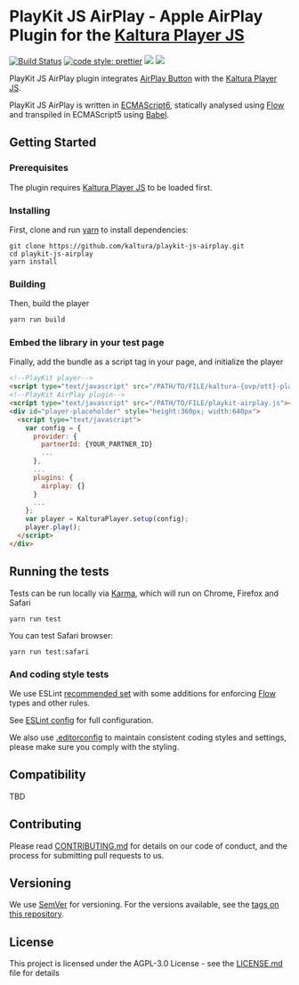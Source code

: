 # PlayKit JS AirPlay - Apple AirPlay Plugin for the [Kaltura Player JS]

[![Build Status](https://github.com/kaltura/playkit-js-airplay/actions/workflows/run_canary_full_flow.yaml/badge.svg)](https://github.com/kaltura/playkit-js-airplay/actions/workflows/run_canary_full_flow.yaml)
[![code style: prettier](https://img.shields.io/badge/code_style-prettier-ff69b4.svg?style=flat-square)](https://github.com/prettier/prettier)
[![](https://img.shields.io/npm/v/@playkit-js/playkit-js-airplay/latest.svg)](https://www.npmjs.com/package/@playkit-js/playkit-js-airplay)
[![](https://img.shields.io/npm/v/@playkit-js/playkit-js-airplay/canary.svg)](https://www.npmjs.com/package/@playkit-js/playkit-js-airplay/v/canary)

PlayKit JS AirPlay plugin integrates [AirPlay Button] with the [Kaltura Player JS].

PlayKit JS AirPlay is written in [ECMAScript6], statically analysed using [Flow] and transpiled in ECMAScript5 using [Babel].

[airplay button]: https://developer.apple.com/documentation/webkitjs/adding_an_airplay_button_to_your_safari_media_controls
[flow]: https://flow.org/
[ecmascript6]: https://github.com/ericdouglas/ES6-Learning#articles--tutorials
[babel]: https://babeljs.io
[kaltura player js]: https://github.com/kaltura/kaltura-player-js

## Getting Started

### Prerequisites

The plugin requires [Kaltura Player JS] to be loaded first.

### Installing

First, clone and run [yarn] to install dependencies:

[yarn]: https://yarnpkg.com/lang/en/

```
git clone https://github.com/kaltura/playkit-js-airplay.git
cd playkit-js-airplay
yarn install
```

### Building

Then, build the player

```javascript
yarn run build
```

### Embed the library in your test page

Finally, add the bundle as a script tag in your page, and initialize the player

```html
<!--PlayKit player-->
<script type="text/javascript" src="/PATH/TO/FILE/kaltura-{ovp/ott}-player.js"></script>
<!--PlayKit AirPlay plugin-->
<script type="text/javascript" src="/PATH/TO/FILE/playkit-airplay.js"></script>
<div id="player-placeholder" style="height:360px; width:640px">
  <script type="text/javascript">
    var config = {
      provider: {
        partnerId: {YOUR_PARTNER_ID}
        ...
      },
      ...
      plugins: {
        airplay: {}
      }
      ...
    };
    var player = KalturaPlayer.setup(config);
    player.play();
  </script>
</div>
```

## Running the tests

Tests can be run locally via [Karma], which will run on Chrome, Firefox and Safari

[karma]: https://karma-runner.github.io/1.0/index.html

```
yarn run test
```

You can test Safari browser:

```
yarn run test:safari
```

### And coding style tests

We use ESLint [recommended set](http://eslint.org/docs/rules/) with some additions for enforcing [Flow] types and other rules.

See [ESLint config](.eslintrc.json) for full configuration.

We also use [.editorconfig](.editorconfig) to maintain consistent coding styles and settings, please make sure you comply with the styling.

## Compatibility

TBD

## Contributing

Please read [CONTRIBUTING.md](https://gist.github.com/PurpleBooth/b24679402957c63ec426) for details on our code of conduct, and the process for submitting pull requests to us.

## Versioning

We use [SemVer](http://semver.org/) for versioning. For the versions available, see the [tags on this repository](https://github.com/kaltura/playkit-js-airplay/tags).

## License

This project is licensed under the AGPL-3.0 License - see the [LICENSE.md](LICENSE.md) file for details

```

```
